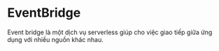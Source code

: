 # EventBridge  

Event bridge là một dịch vụ serverless giúp cho việc giao tiếp giữa ứng dụng với nhiều nguồn khác nhau.  
